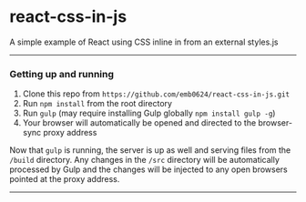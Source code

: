 react-css-in-js
============

A simple example of React using CSS inline in from an external styles.js

---

### Getting up and running

1. Clone this repo from `https://github.com/emb0624/react-css-in-js.git`
2. Run `npm install` from the root directory
3. Run `gulp` (may require installing Gulp globally `npm install gulp -g`)
4. Your browser will automatically be opened and directed to the browser-sync proxy address

Now that `gulp` is running, the server is up as well and serving files from the `/build` directory. Any changes in the `/src` directory will be automatically processed by Gulp and the changes will be injected to any open browsers pointed at the proxy address.

---
